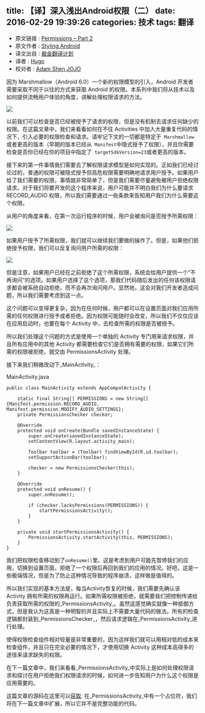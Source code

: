 title: 【译】深入浅出Android权限（二）
date: 2016-02-29 19:39:26
categories: 技术
tags: 翻译
---
* 原文链接 : [Permissions – Part 2](https://blog.stylingandroid.com/permissions-part-2/)
* 原文作者 : [Styling Android](https://blog.stylingandroid.com/)
* 译文出自 : [掘金翻译计划](https://github.com/xitu/gold-miner)
* 译者 : [Hugo](https://github.com/xcc3641)
* 校对者 : [Adam Shen](https://github.com/shenxn),[JOJO](https://github.com/Sausure)

<!-- more -->

因为 Marshmallow（Android 6.0）一个新的权限模型的引入，Android 开发者需要采取不同于以往的方式来获取 Android 的权限。本系列中我们将从技术以及如何提供流畅用户体验的角度，讲解处理权限请求的方法。  

[![](http://ww3.sinaimg.cn/large/9b5c8bd8jw1f0krztdaoej206o06o0sy.jpg)](https://blog.stylingandroid.com/permissions-part-1/icon_no_permission/)  

以前我们可以检查是否已经被授予了请求的权限，但是没有机制去请求任何缺少的权限。在这篇文章中，我们来看看如何在不往 Activities 中加入大量重复代码的情况下，引入必要的权限检查和请求。请牢记下文的一切都是特定于` Marshmallow`或者更高的版本（早期的版本已经从` Manifest`中隐式授予了权限），并且你需要检查是否你已经在你的项目中指定了` targetSdkVersion=23`或者更高的版本。

接下来的第一件事情我们需要去了解权限请求模型是如何实现的。正如我们已经讨论过的，普通的权限可被隐式授予但高危权限需要明确地请求用户授予。如果用户给了我们需要的权限，事情就非常简单了，但是我们需要尽量避免被用户拒绝权限请求。对于我们将要开发的这个程序来说，用户可能并不明白我们为什么要请求 RECORD_AUDIO 权限，所以我们需要通过一些条款来告知用户我们为什么需要这个权限。

从用户的角度来看，在第一次运行程序的时候，用户会被询问是否授予所需权限：

![](http://ww2.sinaimg.cn/large/675f4a91jw1f1dpk1jhhlj21kw16ogof.jpg)

如果用户授予了所需权限，我们就可以继续我们要做的操作了。但是，如果他们拒绝授予权限，我们可以反复询问用户所需的权限：

![](http://ww3.sinaimg.cn/large/675f4a91jw1f1dpivkftsj21kw16odiq.jpg)

但是注意，如果用户已经在之前拒绝了这个所需权限，系统会给用户提供一个“不再询问”的选项。如果用户选择了这个选项，那我们代码随后发出的任何该权限请求都会被系统自动拒绝，而不会再次询问用户。显然地，这会对我们开发者造成问题，所以我们需要考虑到这一点。

这个问题可以变得更复杂，因为在任何时候，用户都可以在设置页面对我们应用所需的任何权限进行授予或者拒绝。因为权限可能随时会改变，所以我们不仅仅应该在应用启动时，也要在每个 Activity 中，去检查所需的权限是否被授予。

所以我们处理这个问题的方式是使用一个单独的 Activity 专门用来请求权限，并且所有应用中的其他 Activity 都需要检查它们是否拥有需要的权限，如果它们所需的权限被拒绝，就交由 PermissionsActivity 处理。

接下来我们稍微改动下_MainActivity_：

<span>MainActivity.java</span>

    public class MainActivity extends AppCompatActivity {

        static final String[] PERMISSIONS = new String[]{Manifest.permission.RECORD_AUDIO, Manifest.permission.MODIFY_AUDIO_SETTINGS};
        private PermissionsChecker checker;

        @Override
        protected void onCreate(Bundle savedInstanceState) {
            super.onCreate(savedInstanceState);
            setContentView(R.layout.activity_main);

            Toolbar toolbar = (Toolbar) findViewById(R.id.toolbar);
            setSupportActionBar(toolbar);

            checker = new PermissionsChecker(this);
        }

        @Override
        protected void onResume() {
            super.onResume();

            if (checker.lacksPermissions(PERMISSIONS)) {
                startPermissionsActivity();
            }
        }

        private void startPermissionsActivity() {
            PermissionsActivity.startActivity(this, PERMISSIONS);
        }
    }


我们把权限检查移动到了`onResume()`里。这是考虑到用户可能先暂停我们的应用，切换到设置页面，拒绝了一个权限后再回到我们的应用的情况。好吧，这是一些极端情况，但是为了防止这种情况导致的程序崩溃，这样做是值得的。

所以我们实现的基本方法是，每当Activity恢复的时候，我们需要先确认该 Activity 拥有所需的权限再运行。如果所需权限被拒绝，就需要我们把控制传递给负责获取所需的权限的_PermissionsActivity_。虽然这感觉确实就像一种抵御方式，但是我认为这真是一种明智的并且实际上不需要大量代码的做法。所有的检查逻辑都封装到_PermissionsChecker_，然后请求逻辑在_PermissionsActivity_进行处理。

使得权限检查组件相对轻量是非常重要的，因为这样我们就可以用相对低的成本来检查组件，并且只在完全必要的情况下，才使用切换 Activity 这种成本高得多的途径来请求缺失的权限。

在下一篇文章中，我们来看看_PermissionsActivity_中实际上是如何处理权限请求和探讨在用户拒绝我们权限请求的时候，如何进一步告知用户为什么这个权限是应用需要的。

这篇文章的源码在这里可以[获取](https://github.com/StylingAndroid/Permissions/tree/Part2). 在_PermissionsActivity_中有一个占位符，我们将在下一篇文章中扩展，所以它并不是完整功能的代码。


